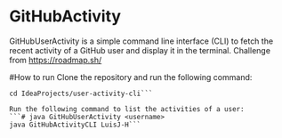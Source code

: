 # GitHubActivity
GitHubUserActivity is a simple command line interface (CLI) to fetch the recent activity of a GitHub user and display it in the terminal.
Challenge from https://roadmap.sh/

#How to run
Clone the repository and run the following command: 
```git clone https://github.com/LuisJ-H/GitHubUserActivity.git
cd IdeaProjects/user-activity-cli```

Run the following command to list the activities of a user:
```# java GitHubUserActivity <username>
java GitHubActivityCLI LuisJ-H```
